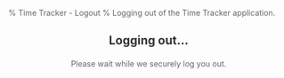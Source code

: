 % Time Tracker - Logout
% Logging out of the Time Tracker application.

<div style="text-align: center; margin: 2em;">
    <h2>Logging out...</h2>
    <p>Please wait while we securely log you out.</p>
</div>

<script>
// Function to clear all authentication tokens
function clearAuthTokens() {
    // Clear Azure AD tokens
    localStorage.removeItem('azure_access_token');
    localStorage.removeItem('azure_id_token');
    localStorage.removeItem('azure_refresh_token');
    localStorage.removeItem('azure_token_expires_at');
    localStorage.removeItem('azure_auth_state');
    localStorage.removeItem('azure_original_page');
    
    // Clear TimeTagger tokens if they exist
    if (window.tools && typeof window.tools.set_auth === 'function') {
        window.tools.set_auth(null);
    }
    
    console.log('All authentication tokens cleared');
}

// Perform logout
function performLogout() {
    clearAuthTokens();
    
    // Add a small delay for visual feedback
    setTimeout(() => {
        // Redirect to login page with a message
        window.location.href = '/timetagger/login?message=logged_out';
    }, 1000);
}

// Execute logout when page loads
window.addEventListener('load', performLogout);
</script>

<style>
/* Add some styling for the logout message */
h2 {
    color: #333;
    margin-bottom: 1em;
}
p {
    color: #666;
}
</style>
